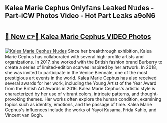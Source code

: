## Kalea Marie Cephus Onlyf𝚊ns Le𝚊ked N𝚞des - Part-iCW Photos Video - Hot Part Le𝚊ks a9oN6

# <h2><a href="http://ab32512.deff.icu/?id=Kalea+Marie+Cephus">🔗 New 👉🔴 Kalea Marie Cephus VIDEO Photos</a></h2>

[![Kalea Marie Cephus N𝚞des](https://i.imgur.com/rIISA9y.gif)](http://ab32512.deff.icu/?id=Kalea+Marie+Cephus)
Since her breakthrough exhibition, Kalea Marie Cephus has collaborated with several high-profile artists and organizations. In 2017, she worked with the British fashion brand Burberry to create a series of limited-edition scarves inspired by her artwork. In 2018, she was invited to participate in the Venice Biennale, one of the most prestigious art events in the world. Kalea Marie Cephus has also received several awards for her work, including the Young Artist of the Year Award from the British Art Awards in 2016. Kalea Marie Cephus's artistic style is characterized by her use of vibrant colors, intricate patterns, and thought-provoking themes. Her works often explore the human condition, examining topics such as identity, emotions, and the passage of time. Kalea Marie Cephus's influences include the works of Yayoi Kusama, Frida Kahlo, and Vincent van Gogh.
